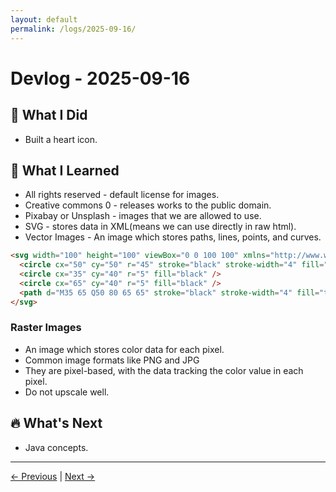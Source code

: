 ```yaml
---
layout: default
permalink: /logs/2025-09-16/
---
```


# Devlog - 2025-09-16

## 🚀 What I Did

- Built a heart icon.

## 🧠 What I Learned

- All rights reserved - default license for images.
- Creative commons 0 - releases works to the public domain.
- Pixabay or Unsplash - images that we are allowed to use.
- SVG - stores data in XML(means we can use directly in raw html).
- Vector Images - An image which stores paths, lines, points, and curves.

```html
<svg width="100" height="100" viewBox="0 0 100 100" xmlns="http://www.w3.org/2000/svg">
  <circle cx="50" cy="50" r="45" stroke="black" stroke-width="4" fill="yellow" />
  <circle cx="35" cy="40" r="5" fill="black" />
  <circle cx="65" cy="40" r="5" fill="black" />
  <path d="M35 65 Q50 80 65 65" stroke="black" stroke-width="4" fill="transparent" />
</svg>
```

### Raster Images

- An image which stores color data for each pixel.
- Common image formats like PNG and JPG
- They are pixel-based, with the data tracking the color value in each pixel.
- Do not upscale well.

## 🔥 What's Next

- Java concepts.

---

[← Previous]({{site.baseurl}}/logs/2025-09-15/) | [Next →]({{site.baseurl}}/logs/2025-09-17/)
